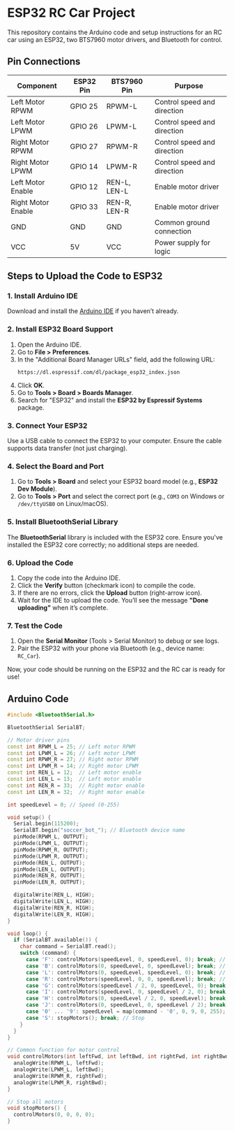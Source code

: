 # ESP32 RC Car Project

This repository contains the Arduino code and setup instructions for an RC car using an ESP32, two BTS7960 motor drivers, and Bluetooth for control.

## Pin Connections

| **Component**      | **ESP32 Pin** | **BTS7960 Pin** | **Purpose**                 |
|--------------------|---------------|-----------------|-----------------------------|
| Left Motor RPWM    | GPIO 25       | RPWM-L          | Control speed and direction |
| Left Motor LPWM    | GPIO 26       | LPWM-L          | Control speed and direction |
| Right Motor RPWM   | GPIO 27       | RPWM-R          | Control speed and direction |
| Right Motor LPWM   | GPIO 14       | LPWM-R          | Control speed and direction |
| Left Motor Enable  | GPIO 12       | REN-L, LEN-L    | Enable motor driver         |
| Right Motor Enable | GPIO 33       | REN-R, LEN-R    | Enable motor driver         |
| GND                | GND           | GND             | Common ground connection    |
| VCC                | 5V            | VCC             | Power supply for logic      |

## Steps to Upload the Code to ESP32

### 1. Install Arduino IDE

Download and install the [Arduino IDE](https://www.arduino.cc/en/software) if you haven’t already.

### 2. Install ESP32 Board Support

1. Open the Arduino IDE.
2. Go to **File > Preferences**.
3. In the "Additional Board Manager URLs" field, add the following URL:
   ```
   https://dl.espressif.com/dl/package_esp32_index.json
   ```
4. Click **OK**.
5. Go to **Tools > Board > Boards Manager**.
6. Search for "ESP32" and install the **ESP32 by Espressif Systems** package.

### 3. Connect Your ESP32

Use a USB cable to connect the ESP32 to your computer. Ensure the cable supports data transfer (not just charging).

### 4. Select the Board and Port

1. Go to **Tools > Board** and select your ESP32 board model (e.g., **ESP32 Dev Module**).
2. Go to **Tools > Port** and select the correct port (e.g., `COM3` on Windows or `/dev/ttyUSB0` on Linux/macOS).

### 5. Install BluetoothSerial Library

The **BluetoothSerial** library is included with the ESP32 core. Ensure you've installed the ESP32 core correctly; no additional steps are needed.

### 6. Upload the Code

1. Copy the code into the Arduino IDE.
2. Click the **Verify** button (checkmark icon) to compile the code.
3. If there are no errors, click the **Upload** button (right-arrow icon).
4. Wait for the IDE to upload the code. You’ll see the message **"Done uploading"** when it’s complete.

### 7. Test the Code

1. Open the **Serial Monitor** (Tools > Serial Monitor) to debug or see logs.
2. Pair the ESP32 with your phone via Bluetooth (e.g., device name: `RC_Car`).

Now, your code should be running on the ESP32 and the RC car is ready for use!

## Arduino Code

```cpp
#include <BluetoothSerial.h>

BluetoothSerial SerialBT;

// Motor driver pins
const int RPWM_L = 25; // Left motor RPWM
const int LPWM_L = 26; // Left motor LPWM
const int RPWM_R = 27; // Right motor RPWM
const int LPWM_R = 14; // Right motor LPWM
const int REN_L = 12;  // Left motor enable
const int LEN_L = 13;  // Left motor enable
const int REN_R = 33;  // Right motor enable
const int LEN_R = 32;  // Right motor enable

int speedLevel = 0; // Speed (0-255)

void setup() {
  Serial.begin(115200);
  SerialBT.begin("soccer_bot_"); // Bluetooth device name
  pinMode(RPWM_L, OUTPUT);
  pinMode(LPWM_L, OUTPUT);
  pinMode(RPWM_R, OUTPUT);
  pinMode(LPWM_R, OUTPUT);
  pinMode(REN_L, OUTPUT);
  pinMode(LEN_L, OUTPUT);
  pinMode(REN_R, OUTPUT);
  pinMode(LEN_R, OUTPUT);

  digitalWrite(REN_L, HIGH);
  digitalWrite(LEN_L, HIGH);
  digitalWrite(REN_R, HIGH);
  digitalWrite(LEN_R, HIGH);
}

void loop() {
  if (SerialBT.available()) {
    char command = SerialBT.read();
    switch (command) {
      case 'F': controlMotors(speedLevel, 0, speedLevel, 0); break; // Forward
      case 'B': controlMotors(0, speedLevel, 0, speedLevel); break; // Backward
      case 'L': controlMotors(0, speedLevel, speedLevel, 0); break; // Left
      case 'R': controlMotors(speedLevel, 0, 0, speedLevel); break; // Right
      case 'G': controlMotors(speedLevel / 2, 0, speedLevel, 0); break; // Forward Left
      case 'I': controlMotors(speedLevel, 0, speedLevel / 2, 0); break; // Forward Right
      case 'H': controlMotors(0, speedLevel / 2, 0, speedLevel); break; // Backward Left
      case 'J': controlMotors(0, speedLevel, 0, speedLevel / 2); break; // Backward Right
      case '0' ... '9': speedLevel = map(command - '0', 0, 9, 0, 255); break; // Speed control
      case 'S': stopMotors(); break; // Stop
    }
  }
}

// Common function for motor control
void controlMotors(int leftFwd, int leftBwd, int rightFwd, int rightBwd) {
  analogWrite(RPWM_L, leftFwd);
  analogWrite(LPWM_L, leftBwd);
  analogWrite(RPWM_R, rightFwd);
  analogWrite(LPWM_R, rightBwd);
}

// Stop all motors
void stopMotors() {
  controlMotors(0, 0, 0, 0);
}
```

